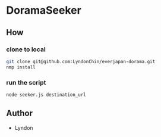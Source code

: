 DoramaSeeker
===

How
--

### clone to local
```bash
git clone git@github.com:LyndonChin/everjapan-dorama.git
nmp install
```

### run the script
```bash
node seeker.js destination_url
```

Author
---
* Lyndon
